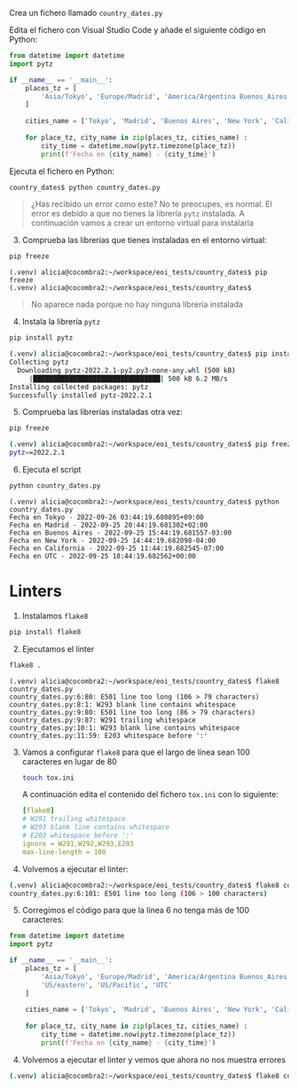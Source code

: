 Crea un fichero llamado `country_dates.py`

Edita el fichero con Visual Studio Code y añade el siguiente código en Python:

```python
from datetime import datetime
import pytz

if __name__ == '__main__':
    places_tz = [
        'Asia/Tokyo', 'Europe/Madrid', 'America/Argentina Buenos_Aires', 'US/eastern', 'US/Pacific', 'UTC'
    ]
    
    cities_name = ['Tokyo', 'Madrid', 'Buenos Aires', 'New York', 'California', 'UTC']    
    
    for place_tz, city_name in zip(places_tz, cities_name) :
        city_time = datetime.now(pytz.timezone(place_tz))
        print(f'Fecha en {city_name} - {city_time}')
```

Ejecuta el fichero en Python:

```bash
country_dates$ python country_dates.py
```

> ¿Has recibido un error como este? No te preocupes, es normal. El error es debido a que no tienes la librería `pytz` instalada. A continuación vamos a crear un entorno virtual para instalarla

3. Comprueba las librerías que tienes instaladas en el entorno virtual:

```bash
pip freeze
```

```
(.venv) alicia@cocombra2:~/workspace/eoi_tests/country_dates$ pip freeze
(.venv) alicia@cocombra2:~/workspace/eoi_tests/country_dates$ 
```

> No aparece nada porque no hay ninguna librería instalada

4. Instala la librería `pytz`

```bash
pip install pytz
```

```bash
(.venv) alicia@cocombra2:~/workspace/eoi_tests/country_dates$ pip install pytz
Collecting pytz
  Downloading pytz-2022.2.1-py2.py3-none-any.whl (500 kB)
     |████████████████████████████████| 500 kB 6.2 MB/s 
Installing collected packages: pytz
Successfully installed pytz-2022.2.1
```

5. Comprueba las librerías instaladas otra vez:

```bash
pip freeze
```

```bash
(.venv) alicia@cocombra2:~/workspace/eoi_tests/country_dates$ pip freeze
pytz==2022.2.1
```

6. Ejecuta el script

```bash
python country_dates.py
```

```
(.venv) alicia@cocombra2:~/workspace/eoi_tests/country_dates$ python country_dates.py
Fecha en Tokyo - 2022-09-26 03:44:19.680895+09:00
Fecha en Madrid - 2022-09-25 20:44:19.681302+02:00
Fecha en Buenos Aires - 2022-09-25 15:44:19.681557-03:00
Fecha en New York - 2022-09-25 14:44:19.682098-04:00
Fecha en California - 2022-09-25 11:44:19.682545-07:00
Fecha en UTC - 2022-09-25 18:44:19.682562+00:00
```

# Linters

1. Instalamos `flake8`

```bash
pip install flake8
```

2. Ejecutamos el linter

```bash
flake8 .
```

```
(.venv) alicia@cocombra2:~/workspace/eoi_tests/country_dates$ flake8 country_dates.py 
country_dates.py:6:80: E501 line too long (106 > 79 characters)
country_dates.py:8:1: W293 blank line contains whitespace
country_dates.py:9:80: E501 line too long (86 > 79 characters)
country_dates.py:9:87: W291 trailing whitespace
country_dates.py:10:1: W293 blank line contains whitespace
country_dates.py:11:59: E203 whitespace before ':'
```

3. Vamos a configurar `flake8` para que el largo de línea sean 100 caracteres en lugar de 80

    ```bash
    touch tox.ini
    ```

    A continuación edita el contenido del fichero `tox.ini` con lo siguiente:

    ```yaml
    [flake8]
    # W291 trailing whitespace
    # W293 blank line contains whitespace
    # E203 whitespace before ':'
    ignore = W291,W292,W293,E203
    max-line-length = 100
    ```

4. Volvemos a ejecutar el linter:
```bash
(.venv) alicia@cocombra2:~/workspace/eoi_tests/country_dates$ flake8 country_dates.py 
country_dates.py:6:101: E501 line too long (106 > 100 characters)
```

5. Corregimos el código para que la línea 6 no tenga más de 100 caracteres:

```python
from datetime import datetime
import pytz

if __name__ == '__main__':
    places_tz = [
        'Asia/Tokyo', 'Europe/Madrid', 'America/Argentina Buenos_Aires', 
        'US/eastern', 'US/Pacific', 'UTC'
    ]
    
    cities_name = ['Tokyo', 'Madrid', 'Buenos Aires', 'New York', 'California', 'UTC']    
    
    for place_tz, city_name in zip(places_tz, cities_name) :
        city_time = datetime.now(pytz.timezone(place_tz))
        print(f'Fecha en {city_name} - {city_time}')
```

4. Volvemos a ejecutar el linter y vemos que ahora no nos muestra errores
```bash
(.venv) alicia@cocombra2:~/workspace/eoi_tests/country_dates$ flake8 country_dates.py 
```
